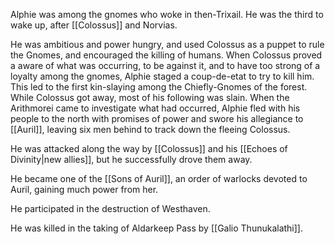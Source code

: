 Alphie was among the gnomes who woke in then-Trixail. He was the third to wake up, after [[Colossus]] and Norvias. 

He was ambitious and power hungry, and used Colossus as a puppet to rule the Gnomes, and encouraged the killing of humans. When Colossus proved a aware of what was occurring, to be against it, and to have too strong of a loyalty among the gnomes, Alphie staged a coup-de-etat to try to kill him. This led to the first kin-slaying among the Chiefly-Gnomes of the forest. While Colossus got away, most of his following was slain. When the Arithmorei came to investigate what had occurred, Alphie fled with his people to the north with promises of power and swore his allegiance to [[Auril]], leaving six men behind to track down the fleeing Colossus.

He was attacked along the way by [[Colossus]] and his [[Echoes of Divinity|new allies]], but he successfully drove them away.

He became one of the [[Sons of Auril]], an order of warlocks devoted to Auril, gaining much power from her. 

He participated in the destruction of Westhaven.

He was killed in the taking of Aldarkeep Pass by [[Galio Thunukalathi]].